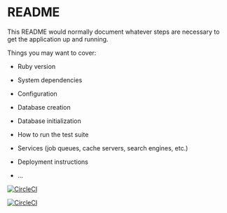 # README

This README would normally document whatever steps are necessary to get the
application up and running.

Things you may want to cover:

* Ruby version

* System dependencies

* Configuration

* Database creation

* Database initialization

* How to run the test suite

* Services (job queues, cache servers, search engines, etc.)

* Deployment instructions

* ...


[![CircleCI](https://dl.circleci.com/status-badge/img/gh/feed-mob/feedmob_client_reports/tree/master.svg?style=svg)](https://dl.circleci.com/status-badge/redirect/gh/feed-mob/feedmob_client_reports/tree/master)

[![CircleCI](https://dl.circleci.com/status-badge/img/gh/feed-mob/feedmob_admin/tree/master.svg?style=svg&circle-token=76b147d2a5b56e9e4d890a4f7cb89909be8cff4d)](https://dl.circleci.com/status-badge/redirect/gh/feed-mob/feedmob_admin/tree/master)
